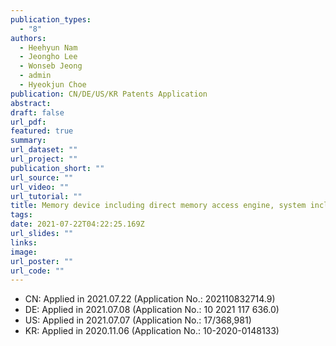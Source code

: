 ```yaml
---
publication_types:
  - "8"
authors:
  - Heehyun Nam
  - Jeongho Lee
  - Wonseb Jeong
  - admin
  - Hyeokjun Choe
publication: CN/DE/US/KR Patents Application
abstract: 
draft: false
url_pdf: 
featured: true
summary: 
url_dataset: ""
url_project: ""
publication_short: ""
url_source: ""
url_video: ""
url_tutorial: ""
title: Memory device including direct memory access engine, system including the memory device, and method of operating the memory device
tags:
date: 2021-07-22T04:22:25.169Z
url_slides: ""
links:
image:
url_poster: ""
url_code: ""
---
```

- CN: Applied in 2021.07.22 (Application No.: 202110832714.9)
- DE: Applied in 2021.07.08 (Application No.: 10 2021 117 636.0)
- US: Applied in 2021.07.07 (Application No.: 17/368,981)
- KR: Applied in 2020.11.06 (Application No.: 10-2020-0148133)
